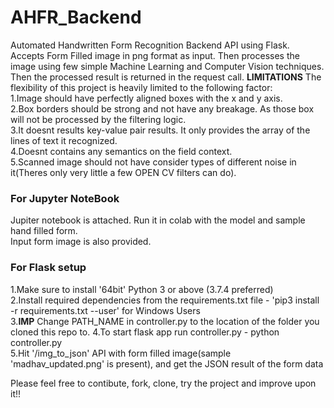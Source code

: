 # AHFR_Backend
Automated Handwritten Form Recognition Backend API using Flask.</br>
Accepts Form Filled image in png format as input. Then processes the image using few simple Machine Learning and Computer Vision techniques. Then the processed result is returned in the request call.
**LIMITATIONS** The flexibility of this project is heavily limited to the following factor:</br>
1.Image should have perfectly aligned boxes with the x and y axis.</br>
2.Box borders should be strong and not have any breakage. As those box will not be processed by the filtering logic.</br>
3.It doesnt results key-value pair results. It only provides the array of the lines of text it recognized.</br>
4.Doesnt contains any semantics on the field context.</br>
5.Scanned image should not have consider types of different noise in it(Theres only very little a few OPEN CV filters can do).</br>

### For Jupyter NoteBook
Jupiter notebook is attached. Run it in colab with the model and sample hand filled form.</br>
Input form image is also provided.</br>

### For Flask setup
1.Make sure to install '64bit' Python 3 or above (3.7.4 preferred)</br>
2.Install required dependencies from the requirements.txt file - 'pip3 install -r requirements.txt --user' for Windows Users</br>
3.**IMP** Change PATH_NAME in controller.py to the location of the folder you cloned this repo to.
4.To start flask app run controller.py - python controller.py</br>
5.Hit '/img_to_json' API with form filled image(sample 'madhav_updated.png' is present), and get the JSON result of the form data</br>

Please feel free to contibute, fork, clone, try the project and improve upon it!!</br>
